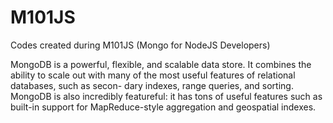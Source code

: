 M101JS
======

Codes created during M101JS (Mongo for NodeJS Developers)

MongoDB is a powerful, flexible, and scalable data store. It combines the ability to
scale out with many of the most useful features of relational databases, such as secon-
dary indexes, range queries, and sorting. MongoDB is also incredibly featureful: it has
tons of useful features such as built-in support for MapReduce-style aggregation and
geospatial indexes.

